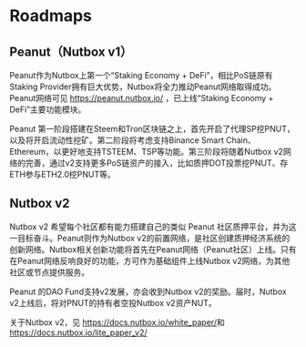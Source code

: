 # Roadmaps

## Peanut（Nutbox v1）

Peanut作为Nutbox上第一个“Staking Economy + DeFi”，相比PoS链原有Staking Provider拥有巨大优势，Nutbox将全力推动Peanut网络取得成功。Peanut网络可见 <https://peanut.nutbox.io/> ，已上线“Staking Economy + DeFi”主要功能模块。

Peanut 第一阶段搭建在Steem和Tron区块链之上，首先开启了代理SP挖PNUT，以及将开启流动性挖矿。第二阶段将考虑支持Binance Smart Chain、Ethereum，以更好地支持TSTEEM、TSP等功能。第三阶段将随着Nutbox v2网络的完善，通过v2支持更多PoS链资产的接入，比如质押DOT投票挖PNUT、存ETH参与ETH2.0挖PNUT等。

## Nutbox v2

Nutbox v2 希望每个社区都有能力搭建自己的类似 Peanut 社区质押平台，并为这一目标奋斗。Peanut则作为Nutbox v2的前置网络，是社区创建质押经济系统的创新网络。Nutbox相关创新功能将首先在Peanut网络（Peanut社区）上线。只有在Peanut网络反响良好的功能，方可作为基础组件上线Nutbox v2网络，为其他社区或节点提供服务。

Peanut 的DAO Fund支持v2发展，亦会收到Nutbox v2的奖励。届时，Nutbox v2上线后，将对PNUT的持有者空投Nutbox v2资产NUT。

关于Nutbox v2，见 <https://docs.nutbox.io/white_paper/>和<https://docs.nutbox.io/lite_paper_v2/>
